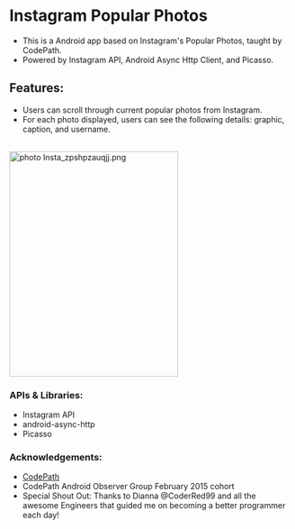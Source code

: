 # Instagram Popular Photos

- This is a Android app based on Instagram's Popular Photos, taught by CodePath. 
- Powered by Instagram API, Android Async Http Client, and Picasso.

## Features:
- Users can scroll through current popular photos from Instagram.
- For each photo displayed, users can see the following details: graphic, caption, and username.

<br>
<img src="http://i1369.photobucket.com/albums/ag238/sugarcoder/CodePath/Insta_zpshpzauqjj.png" border="0" alt=" photo Insta_zpshpzauqjj.png" width="300" height="400" />


### APIs & Libraries:
- Instagram API
- android-async-http
- Picasso

### Acknowledgements: 

- <a href="http://www.codepath.com">CodePath</a>
- CodePath Android Observer Group February 2015 cohort 
- Special Shout Out: Thanks to Dianna @CoderRed99 and all the awesome Engineers that guided me on becoming a better programmer each day!
